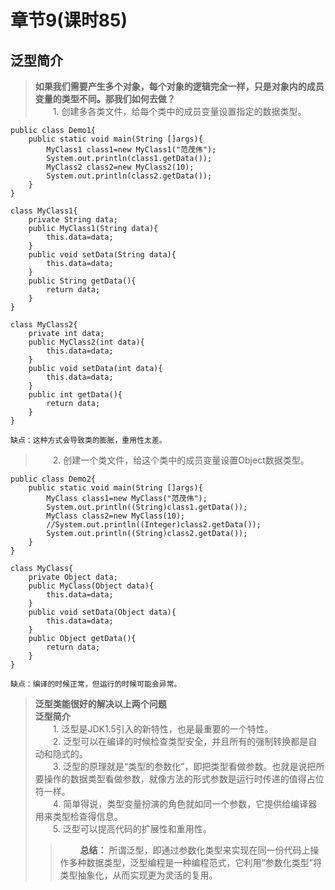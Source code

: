# 章节9(课时85)   
## 泛型简介       
> **如果我们需要产生多个对象，每个对象的逻辑完全一样，只是对象内的成员变量的类型不同。那我们如何去做？**   
> &ensp;&ensp;&ensp;&ensp;1. 创建多各类文件，给每个类中的成员变量设置指定的数据类型。   
```
public class Demo1{
    public static void main(String []args){
        MyClass1 class1=new MyClass1("范茂伟");
        System.out.println(class1.getData());
        MyClass2 class2=new MyClass2(10);
        System.out.println(class2.getData());
    }
}

class MyClass1{
    private String data;
    public MyClass1(String data){
        this.data=data;
    }
    public void setData(String data){
        this.data=data;
    }
    public String getData(){
        return data;
    }
}

class MyClass2{
    private int data;
    public MyClass2(int data){
        this.data=data;
    }
    public void setData(int data){
        this.data=data;
    }
    public int getData(){
        return data;
    }
}
```
`缺点：这种方式会导致类的膨胀，重用性太差。`   
> &ensp;&ensp;&ensp;&ensp;2. 创建一个类文件，给这个类中的成员变量设置Object数据类型。  
```
public class Demo2{
    public static void main(String []args){
        MyClass class1=new MyClass("范茂伟");
        System.out.println((String)class1.getData());
        MyClass class2=new MyClass(10);
        //System.out.println((Integer)class2.getData());
        System.out.println((String)class2.getData());
    }
}

class MyClass{
    private Object data;
    public MyClass(Object data){
        this.data=data;
    }
    public void setData(Object data){
        this.data=data;
    }
    public Object getData(){
        return data;
    }
}
```
`缺点：编译的时候正常，但运行的时候可能会异常。`    
> **泛型类能很好的解决以上两个问题**   
> **泛型简介**        
> &ensp;&ensp;&ensp;&ensp;1. 泛型是JDK1.5引入的新特性，也是最重要的一个特性。   
> &ensp;&ensp;&ensp;&ensp;2. 泛型可以在编译的时候检查类型安全，并且所有的强制转换都是自动和隐式的。    
> &ensp;&ensp;&ensp;&ensp;3. 泛型的原理就是“类型的参数化”，即把类型看做参数。也就是说把所要操作的数据类型看做参数，就像方法的形式参数是运行时传递的值得占位符一样。   
> &ensp;&ensp;&ensp;&ensp;4. 简单得说，类型变量扮演的角色就如同一个参数，它提供给编译器用来类型检查得信息。   
> &ensp;&ensp;&ensp;&ensp;5. 泛型可以提高代码的扩展性和重用性。    
>> &ensp;&ensp;&ensp;&ensp; **总结：** 所谓泛型，即通过参数化类型来实现在同一份代码上操作多种数据类型，泛型编程是一种编程范式，它利用“参数化类型”将类型抽象化，从而实现更为灵活的复用。  

